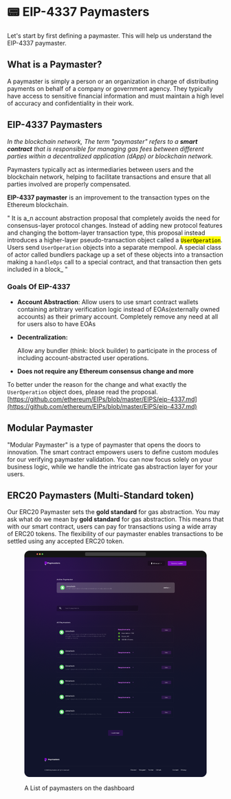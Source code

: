 # 📟 EIP-4337 Paymasters

Let's start by first defining a paymaster. This will help us understand the EIP-4337 paymaster.&#x20;

## What is a Paymaster?

A paymaster is simply a person or an organization in charge of distributing payments on behalf of a company or government agency. They typically have access to sensitive financial information and must maintain a high level of accuracy and confidentiality in their work.

## EIP-4337 Paymasters

_In the blockchain network, The term "paymaster" refers to a **smart contract** that is responsible for managing gas fees between different parties within a decentralized application (dApp) or blockchain network._

Paymasters typically act as intermediaries between users and the blockchain network, helping to facilitate transactions and ensure that all parties involved are properly compensated.

**EIP-4337 paymaster** is an improvement to the transaction types on the Ethereum blockchain.&#x20;

" It is a_n account abstraction proposal that completely avoids the need for consensus-layer protocol changes. Instead of adding new protocol features and changing the bottom-layer transaction type, this proposal instead introduces a higher-layer pseudo-transaction object called a <mark style="background-color:yellow;">`UserOperation`</mark>. Users send `UserOperation` objects into a separate mempool. A special class of actor called bundlers package up a set of these objects into a transaction making a `handleOps` call to a special contract, and that transaction then gets included in a block_ "&#x20;

### Goals Of EIP-4337

* **Account Abstraction**: Allow users to use smart contract wallets containing arbitrary verification logic instead of EOAs(externally owned accounts) as their primary account. Completely remove any need at all for users also to have EOAs&#x20;
*   **Decentralization:**&#x20;

    Allow any bundler (think: block builder) to participate in the process of including account-abstracted user operations.
* **Does not require any Ethereum consensus change and more**

To better under the reason for the change and what exactly the `UserOperation` object does, please read the proposal. [https://github.com/ethereum/EIPs/blob/master/EIPS/eip-4337.md](https://github.com/ethereum/EIPs/blob/master/EIPS/eip-4337.md)



## Modular Paymaster

"Modular Paymaster" is a type of paymaster that opens the doors to innovation. The smart contract empowers users to define custom modules for our verifying paymaster validation. You can now focus solely on your business logic, while we handle the intricate gas abstraction layer for your users.

## ERC20 Paymasters (Multi-Standard token)

Our ERC20 Paymaster sets the **gold standard** for gas abstraction. You may ask what do we mean by **gold standard** for gas abstraction.  This means that with our smart contract, users can pay for transactions using a wide array of ERC20 tokens. The flexibility of our paymaster enables transactions to be settled using any accepted ERC20 token.

<figure><img src="../.gitbook/assets/paymasterslist.png" alt="A List of paymasters contracts displayed on the dashboard" width="563"><figcaption><p>A List of paymasters on the dashboard</p></figcaption></figure>
